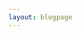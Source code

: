```yaml
---
layout: blogpage
---
```


<!-- <a href="/" class="btn btn-sm z-depth-0" role="button" style="font-size:20px;">Home</a> -->
<!-- {% include_relative _includes/blogposts.md %} -->
